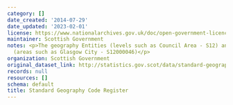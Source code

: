 ```yaml
---
category: []
date_created: '2014-07-29'
date_updated: '2023-02-01'
license: https://www.nationalarchives.gov.uk/doc/open-government-licence/version/3/
maintainer: Scottish Government
notes: <p>The geography Entities (levels such as Council Area - S12) and Instances
  (areas such as Glasgow City - S12000046)</p>
organization: Scottish Government
original_dataset_link: http://statistics.gov.scot/data/standard-geography-code-register
records: null
resources: []
schema: default
title: Standard Geography Code Register
---
```

